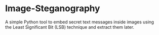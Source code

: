 # Image-Steganography
A simple Python tool to embed secret text messages inside images using the Least Significant Bit (LSB) technique and extract them later.

